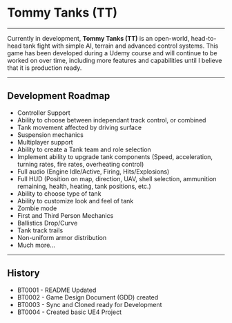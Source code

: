 # Tommy Tanks (TT)

***

Currently in development, **Tommy Tanks (TT)** is an open-world, head-to-head tank fight with simple AI, terrain and advanced control systems. This game has been developed during a Udemy course and will continue to be worked on over time, including more features and capabilities until I believe that it is production ready.

***

## Development Roadmap

* Controller Support
* Ability to choose between independant track control, or combined
* Tank movement affected by driving surface
* Suspension mechanics
* Multiplayer support
* Ability to create a Tank team and role selection
* Implement ability to upgrade tank components (Speed, acceleration, turning rates, fire rates, overheating control)
* Full audio (Engine Idle/Active, Firing, Hits/Explosions)
* Full HUD (Position on map, direction, UAV, shell selection, ammunition remaining, health, heating, tank positions, etc.)
* Ability to choose type of tank
* Ability to customize look and feel of tank
* Zombie mode
* First and Third Person Mechanics
* Ballistics Drop/Curve
* Tank track trails
* Non-uniform armor distribution
* Much more...

--- 

## History

* BT0001 - README Updated
* BT0002 - Game Design Document (GDD) created
* BT0003 - Sync and Cloned ready for Development
* BT0004 - Created basic UE4 Project
